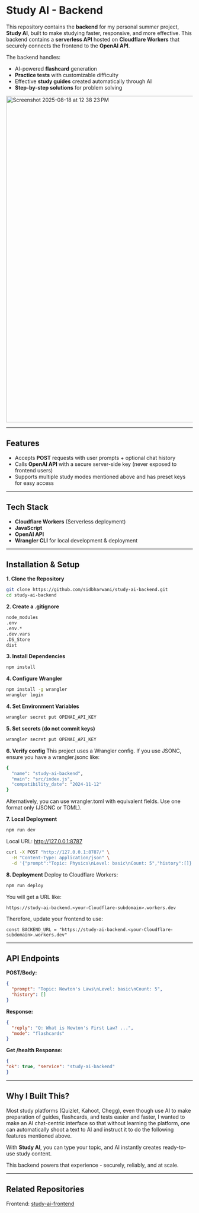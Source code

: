 # Study AI - Backend
This repository contains the **backend** for my personal summer project, **Study AI**, built to make studying faster, responsive, and more effective. This backend contains a **serverless API** hosted on **Cloudflare Workers** that securely connects the frontend to the **OpenAI API**.

The backend handles: 
* AI-powered **flashcard** generation
* **Practice tests** with customizable difficulty
* Effective **study guides** created automatically through AI
* **Step-by-step solutions** for problem solving

<img width="1315" height="880" alt="Screenshot 2025-08-18 at 12 38 23 PM" src="https://github.com/user-attachments/assets/7b0cb0c8-8138-43a6-aceb-fd908b33e192" />



  ---
  ## Features
  * Accepts **POST** requests with user prompts + optional chat history
  * Calls **OpenAI API** with a secure server-side key (never exposed to frontend users)
  * Supports multiple study modes mentioned above and has preset keys for easy access

---
## Tech Stack
* **Cloudflare Workers** (Serverless deployment)
* **JavaScript**
* **OpenAI API**
* **Wrangler CLI** for local development & deployment

---
## Installation & Setup 

**1. Clone the Repository** 
```bash
git clone https://github.com/sidbharwani/study-ai-backend.git
cd study-ai-backend
```

**2. Create a .gitignore**
```bash
node_modules
.env
.env.*
.dev.vars
.DS_Store
dist
```

**3. Install Dependencies**
```bash
npm install
```

**4. Configure Wrangler**
```bash
npm install -g wrangler
wrangler login
```

**4. Set Environment Variables**
```bash
wrangler secret put OPENAI_API_KEY
````
**5. Set secrets (do not commit keys)**
```bash
wrangler secret put OPENAI_API_KEY
```

**6. Verify config**
This project uses a Wrangler config. If you use JSONC, ensure you have a wrangler.jsonc like:
```bash
{
  "name": "study-ai-backend",
  "main": "src/index.js",
  "compatibility_date": "2024-11-12"
}
```
Alternatively, you can use wrangler.toml with equivalent fields. Use one format only (JSONC or TOML).

**7. Local Deployment**
```bash
npm run dev
```
Local URL: http://127.0.0.1:8787

```bash
curl -X POST "http://127.0.0.1:8787/" \
  -H "Content-Type: application/json" \
  -d '{"prompt":"Topic: Physics\nLevel: basic\nCount: 5","history":[]}'
```

**8. Deployment**
Deploy to Cloudflare Workers:
```bash
npm run deploy
```

You will get a URL like:
```
https://study-ai-backend.<your-Cloudflare-subdomain>.workers.dev
```

Therefore, update your frontend to use: 
```
const BACKEND_URL = "https://study-ai-backend.<your-Cloudflare-subdomain>.workers.dev"
```
---
## API Endpoints
**POST/Body:**
```json
{
  "prompt": "Topic: Newton's Laws\nLevel: basic\nCount: 5",
  "history": []
}
```

**Response:**
```json
{
  "reply": "Q: What is Newton's First Law? ...",
  "mode": "flashcards"
}
```
**Get /health**
**Response:**
```json
{
"ok": true, "service": "study-ai-backend"
}
```

---
## Why I Built This? 
Most study platforms (Quizlet, Kahoot, Chegg), even though use AI to make  preparation of guides, flashcards, and tests easier and faster, I wanted to make an AI chat-centric interface so that without learning the platform, one can automatically shoot a text to AI and instruct it to do the following features mentioned above. 

With **Study AI**, you can type your topic, and AI instantly creates ready-to-use study content. 

This backend powers that experience - securely, reliably, and at scale. 

---
## Related Repositories
Frontend: [study-ai-frontend](https://github.com/sidbharwani/study-ai-backend)
